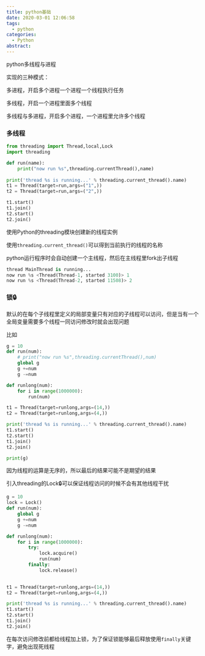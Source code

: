 ```yaml
---
title: python基础
date: 2020-03-01 12:06:58
tags:
  - python
categories:
  - Python
abstract:
---
```


python多线程与进程

<!--more-->

实现的三种模式：

多进程，开启多个进程一个进程一个线程执行任务

多线程，开启一个进程里面多个线程

多线程与多进程，开启多个进程，一个进程里允许多个线程

### 多线程

```python
from threading import Thread,local,Lock
import threading

def run(name):
    print("now run %s",threading.currentThread(),name)
    
print('thread %s is running...' % threading.current_thread().name)    
t1 = Thread(target=run,args=("1",))
t2 = Thread(target=run,args=("2",))

t1.start()
t1.join()
t2.start()
t2.join()
```

使用Python的threading模块创建新的线程实例

使用`threading.current_thread()`可以得到当前执行的线程的名称

python运行程序时会自动创建一个主线程，然后在主线程里fork出子线程

```python
thread MainThread is running...
now run %s <Thread(Thread-1, started 3100)> 1
now run %s <Thread(Thread-2, started 11508)> 2
```

### 锁🔒

默认的在每个子线程里定义的局部变量只有对应的子线程可以访问，但是当有一个全局变量需要多个线程一同访问修改时就会出现问题

比如

```python
g = 10
def run(num):
    # print("now run %s",threading.currentThread(),num)
    global g
    g +=num
    g -=num

def runlong(num):
    for i in range(1000000):
        run(num)

t1 = Thread(target=runlong,args=(14,))
t2 = Thread(target=runlong,args=(4,))

print('thread %s is running...' % threading.current_thread().name)
t1.start()
t2.start()
t1.join()
t2.join()

print(g)
```

因为线程的运算是无序的，所以最后的结果可能不是期望的结果

引入threading的Lock🔒可以保证线程访问的时候不会有其他线程干扰

```python
g = 10
lock = Lock()
def run(num):
    global g
    g +=num
    g -=num

def runlong(num):
    for i in range(1000000):
        try:
            lock.acquire()
            run(num)
        finally:
            lock.release()
            

t1 = Thread(target=runlong,args=(14,))
t2 = Thread(target=runlong,args=(4,))

print('thread %s is running...' % threading.current_thread().name)
t1.start()
t2.start()
t1.join()
t2.join()
```

在每次访问修改前都给线程加上锁，为了保证锁能够最后释放使用`finally`关键字，避免出现死线程